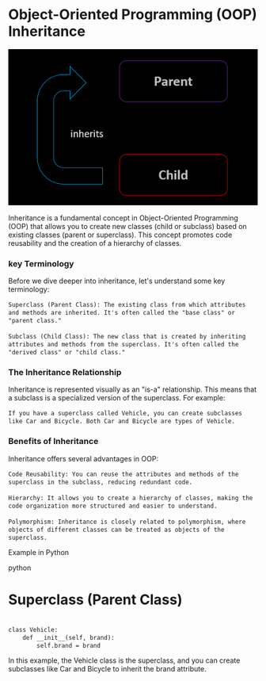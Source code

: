 #							Object-Oriented Programming (OOP) Inheritance


![inheritance](image-4.png)



Inheritance is a fundamental concept in Object-Oriented Programming (OOP) that allows you to create new classes (child or subclass) based on existing classes (parent or superclass). This concept promotes code reusability and the creation of a hierarchy of classes.

###	       key Terminology

Before we dive deeper into inheritance, let's understand some key terminology:

    Superclass (Parent Class): The existing class from which attributes and methods are inherited. It's often called the "base class" or "parent class."

    Subclass (Child Class): The new class that is created by inheriting attributes and methods from the superclass. It's often called the "derived class" or "child class."

### 	     	    The Inheritance Relationship

Inheritance is represented visually as an "is-a" relationship. This means that a subclass is a specialized version of the superclass. For example:

    If you have a superclass called Vehicle, you can create subclasses like Car and Bicycle. Both Car and Bicycle are types of Vehicle.

###    	   	Benefits of Inheritance

Inheritance offers several advantages in OOP:

    Code Reusability: You can reuse the attributes and methods of the superclass in the subclass, reducing redundant code.

    Hierarchy: It allows you to create a hierarchy of classes, making the code organization more structured and easier to understand.

    Polymorphism: Inheritance is closely related to polymorphism, where objects of different classes can be treated as objects of the superclass.

Example in Python

python

# Superclass (Parent Class)

```

class Vehicle:
    def __init__(self, brand):
        self.brand = brand
```


In this example, the Vehicle class is the superclass, and you can create subclasses like Car and Bicycle to inherit the brand attribute.